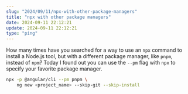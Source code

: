 ```yaml
---
slug: "2024/09/11/npx-with-other-package-managers"
title: "npx with other package managers"
date: 2024-09-11 22:12:21
update: 2024-09-11 22:12:21
type: "ping"
---
```


How many times have you searched for a way to use an `npx` command to install a Node.js tool, but with a different package manager, like `pnpm`, instead of `npm`? Today I found out you can use the `--pm` flag with `npx` to specify your favorite package manager.

```sh title="Generating an Angular app with pnpm"
npx -p @angular/cli --pm pnpm \ 
	ng new <project_name> --skip-git --skip-install
```
